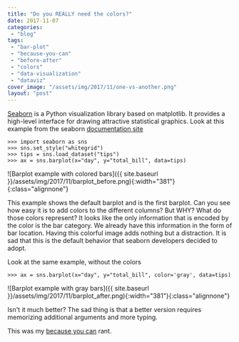 ```yaml
---
title: "Do you REALLY need the colors?"
date: 2017-11-07
categories: 
 - "blog"
tags: 
 - "bar-plot"
 - "because-you-can"
 - "before-after"
 - "colors"
 - "data-visualization"
 - "dataviz"
cover_image: "/assets/img/2017/11/one-vs-another.png"
layout: "post"
---
```


[Seaborn](https://seaborn.pydata.org) is a Python visualization library based on matplotlib. It provides a high-level interface for drawing attractive statistical graphics. Look at this example from the seaborn [documentation site](https://seaborn.pydata.org/generated/seaborn.barplot.html)

    >>> import seaborn as sns
    >>> sns.set_style("whitegrid")
    >>> tips = sns.load_dataset("tips")
    >>> ax = sns.barplot(x="day", y="total_bill", data=tips)

![Barplot example with colored bars]({{ site.baseurl }}/assets/img/2017/11/barplot_before.png){:width="381"}{:class="alignnone"}

This example shows the default barplot and is the first barplot. Can you see how easy it is to add colors to the different columns? But WHY? What do those colors represent? It looks like the only information that is encoded by the color is the bar category. We already have this information in the form of bar location. Having this colorful image adds nothing but a distraction. It is sad that this is the default behavior that seaborn developers decided to adopt.

Look at the same example, without the colors

    >>> ax = sns.barplot(x="day", y="total_bill", color='gray', data=tips)

![Barplot example with gray bars]({{ site.baseurl }}/assets/img/2017/11/barplot_after.png){:width="381"}{:class="alignnone"}

Isn't it much better? The sad thing is that a better version requires memorizing additional arguments and more typing.

This was my [because you can](https://gorelik.net/tag/because-you-can/) rant.

 
